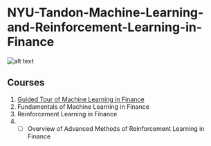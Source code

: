 # NYU-Tandon-Machine-Learning-and-Reinforcement-Learning-in-Finance
![alt text](https://upload.wikimedia.org/wikipedia/en/3/39/NYU_Tandon_School_of_Engineering_Logo.png "New York University Tandon School of Engineering")
## Courses
1. [Guided Tour of Machine Learning in Finance](https://github.com/skielosky/NYU-Tandon-Machine-Learning-and-Reinforcement-Learning-in-Finance/tree/master/01-guided-tour-of-machine-learning-in-finance)
2. Fundamentals of Machine Learning in Finance
3. Reinforcement Learning in Finance
4. - [ ] Overview of Advanced Methods of Reinforcement Learning in Finance
